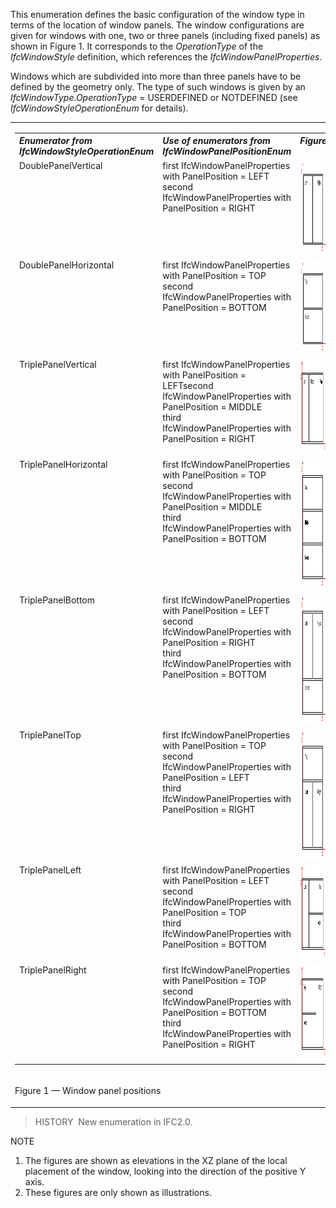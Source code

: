 ﻿This enumeration defines the basic configuration of the window type in terms of the location of window panels. The window configurations are given for windows with one, two or three panels (including fixed panels) as shown in Figure 1. It corresponds to the _OperationType_ of the _IfcWindowStyle_ definition, which references the _IfcWindowPanelProperties_.

Windows which are subdivided into more than three panels have to be defined by the geometry only. The type of such windows is given by an _IfcWindowType.OperationType_ = USERDEFINED or NOTDEFINED (see _IfcWindowStyleOperationEnum_ for details).

<table><tr><td>
 <table class="gridtable"> 
	<tr valign="top"> 
	  <th width="30%" valign="top" align="left"><i>Enumerator from IfcWindowStyleOperationEnum</i></th> 
	  <th width="30%" valign="top" align="left"><i>Use of enumerators from IfcWindowPanelPositionEnum</i></th> 
	  <th width="23%" valign="top" align="left"><i>Figure</i></th> 
	</tr> 
	<tr valign="top"> 
	  <td width="30%" valign="top" align="left">DoublePanelVertical</td> 
	  <td width="30%" valign="top" align="left">first
		 IfcWindowPanelProperties with PanelPosition = LEFT<br>second
		 IfcWindowPanelProperties with PanelPosition = RIGHT</td> 
	  <td width="23%" valign="top" align="left"><img src="../../../../../../figures/ifcwindowpanelpositionenum-fig01.gif" width="152" height="151" border="0"></td> 
	</tr> 
	<tr valign="top"> 
	  <td width="30%" valign="top" align="left">DoublePanelHorizontal</td> 
	  <td width="30%" valign="top" align="left">first
		 IfcWindowPanelProperties with PanelPosition = TOP<br>second
		 IfcWindowPanelProperties with PanelPosition = BOTTOM</td> 
	  <td width="23%" valign="top" align="left"><img src="../../../../../../figures/ifcwindowpanelpositionenum-fig02.gif" width="152" height="151" border="0"></td> 
	</tr> 
	<tr valign="top"> 
	  <td width="30%" valign="top" align="left">TriplePanelVertical</td> 
	  <td width="30%" valign="top" align="left">first
		 IfcWindowPanelProperties with PanelPosition = LEFT<be>second
		 IfcWindowPanelProperties with PanelPosition = MIDDLE<br>third
		 IfcWindowPanelProperties with PanelPosition = RIGHT</be></td> 
	  <td width="23%" valign="top" align="left"><img src="../../../../../../figures/ifcwindowpanelpositionenum-fig03.gif" width="209" height="152" border="0"></td> 
	</tr> 
	<tr valign="top"> 
	  <td width="30%" valign="top" align="left">TriplePanelHorizontal </td> 
	  <td width="30%" valign="top" align="left">first
		 IfcWindowPanelProperties with PanelPosition = TOP<br>second
		 IfcWindowPanelProperties with PanelPosition = MIDDLE<br>third
		 IfcWindowPanelProperties with PanelPosition = BOTTOM</td> 
	  <td width="23%" valign="top" align="left"><img src="../../../../../../figures/ifcwindowpanelpositionenum-fig04.gif" width="151" height="208" border="0"></td> 
	</tr> 
	<tr valign="top"> 
	  <td width="30%" valign="top" align="left">TriplePanelBottom</td> 
	  <td width="30%" valign="top" align="left">first
		 IfcWindowPanelProperties with PanelPosition = LEFT<br>second
		 IfcWindowPanelProperties with PanelPosition = RIGHT<br>third
		 IfcWindowPanelProperties with PanelPosition = BOTTOM</td> 
	  <td width="23%" valign="top" align="left"><img src="../../../../../../figures/ifcwindowpanelpositionenum-fig05.gif" width="151" height="208" border="0"></td> 
	</tr> 
	<tr valign="top"> 
	  <td width="30%" valign="top" align="left">TriplePanelTop</td> 
	  <td width="30%" valign="top" align="left">first
		 IfcWindowPanelProperties with PanelPosition = TOP<br>second
		 IfcWindowPanelProperties with PanelPosition = LEFT<br>third
		 IfcWindowPanelProperties with PanelPosition = RIGHT</td> 
	  <td width="23%" valign="top" align="left"><img src="../../../../../../figures/ifcwindowpanelpositionenum-fig06.gif" width="151" height="208" border="0"></td> 
	</tr> 
	<tr valign="top"> 
	  <td width="30%" valign="top" align="left">TriplePanelLeft</td> 
	  <td width="30%" valign="top" align="left">first
		 IfcWindowPanelProperties with PanelPosition = LEFT<br>second
		 IfcWindowPanelProperties with PanelPosition = TOP<br>third
		 IfcWindowPanelProperties with PanelPosition = BOTTOM</td> 
	  <td width="23%" valign="top" align="left"><img src="../../../../../../figures/ifcwindowpanelpositionenum-fig07.gif" width="209" height="152" border="0"></td> 
	</tr> 
	<tr valign="top"> 
	  <td width="30%" valign="top" align="left">TriplePanelRight</td> 
	  <td width="30%" valign="top" align="left">first
		 IfcWindowPanelProperties with PanelPosition = TOP<br>second
		 IfcWindowPanelProperties with PanelPosition = BOTTOM<br>third
		 IfcWindowPanelProperties with PanelPosition = RIGHT</td> 
	  <td width="23%" valign="top" align="left"><img src="../../../../../../figures/ifcwindowpanelpositionenum-fig08.gif" width="209" height="152" border="0"></td> 
	</tr> 
 </table> 
</td></tr>
<tr><td><p class="figure">Figure 1 &mdash; Window panel positions</p></td></tr>
</table>

> HISTORY&nbsp; New enumeration in IFC2.0.

NOTE

1. The figures are shown as elevations in the XZ plane of the local placement of the window, looking into the direction of the positive Y axis.
2. These figures are only shown as illustrations.
